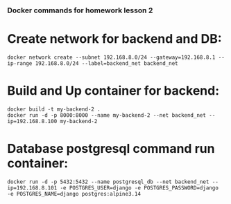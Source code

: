 ### Docker commands for homework lesson 2

# Create network for backend and DB:
`docker network create --subnet 192.168.8.0/24 --gateway=192.168.8.1 --ip-range 192.168.8.0/24 --label=backend_net backend_net`

# Build and Up container for backend:
```
docker build -t my-backend-2 .
docker run -d -p 8000:8000 --name my-backend-2 --net backend_net --ip=192.168.8.100 my-backend-2
```

# Database postgresql command run container:
```
docker run -d -p 5432:5432 --name postgresql_db --net backend_net --ip=192.168.8.101 -e POSTGRES_USER=django -e POSTGRES_PASSWORD=django  -e POSTGRES_NAME=django postgres:alpine3.14
```
